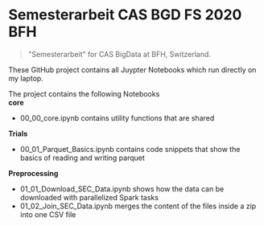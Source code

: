 # Semesterarbeit CAS BGD FS 2020 BFH
> "Semesterarbeit" for CAS BigData at BFH, Switzerland.


These GitHub project contains all Juypter Notebooks which run directly on my laptop. 

The project contains the following Notebooks
<br>
__core__
* 00_00_core.ipynb contains utility functions that are shared

__Trials__
* 00_01_Parquet_Basics.ipynb contains code snippets that show the basics of reading and writing parquet

__Preprocessing__
* 01_01_Download_SEC_Data.ipynb shows how the data can be downloaded with parallelized Spark tasks
* 01_02_Join_SEC_Data.ipynb merges the content of the files inside a zip into one CSV file

